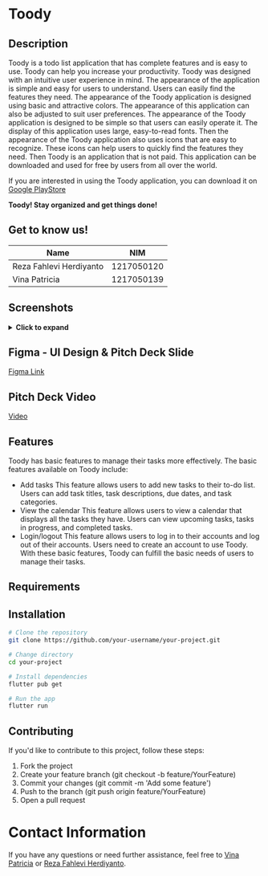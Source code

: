 # Toody

## Description

Toody is a todo list application that has complete features and is easy to use. Toody can help you increase your productivity. Toody was designed with an intuitive user experience in mind. The appearance of the application is simple and easy for users to understand. Users can easily find the features they need.
The appearance of the Toody application is designed using basic and attractive colors. The appearance of this application can also be adjusted to suit user preferences.
The appearance of the Toody application is designed to be simple so that users can easily operate it. The display of this application uses large, easy-to-read fonts.
Then the appearance of the Toody application also uses icons that are easy to recognize. These icons can help users to quickly find the features they need.
Then Toody is an application that is not paid. This application can be downloaded and used for free by users from all over the world. 

If you are interested in using the Toody application, you can download it on [Google PlayStore](https://play.google.com/store/apps/details?id=id.rfahlevih.toody)

**Toody! Stay organized and get things done!**

## Get to know us!
| Name       | NIM                               |
| ------------- | ----------------------------------------- |
| Reza Fahlevi Herdiyanto    | 1217050120                  |
| Vina Patricia    | 1217050139                 |


## Screenshots
<details>
  <summary><b>Click to expand</b></summary>
  
![image](https://github.com/vinaapatricia/toody/assets/95381061/5b34e9ed-ab03-4476-a37b-e0701fa8b9dd)
![image](https://github.com/vinaapatricia/toody/assets/95381061/d6d429f5-a4d6-4ab7-a765-997b662e7f7b)
![image](https://github.com/vinaapatricia/toody/assets/95381061/96231bd3-464d-464f-b12e-9c7996e7a09f)
![image](https://github.com/vinaapatricia/toody/assets/95381061/1329ca9c-6d04-4e3b-a020-40666f949c76)
![image](https://github.com/vinaapatricia/toody/assets/95381061/6c464ea4-e180-40f9-b7dd-2240d7d22ede)
![image](https://github.com/vinaapatricia/toody/assets/95381061/ca9105c8-a03e-4a5f-8d8c-0bd3d17850a7)
![image](https://github.com/vinaapatricia/toody/assets/95381061/a9b97c29-e868-4f90-b14c-8e16dc76ac7c)
![image](https://github.com/vinaapatricia/toody/assets/95381061/a7712206-7c9d-4ade-98ce-6caaf10a3070)
![image](https://github.com/vinaapatricia/toody/assets/95381061/0e1b91ec-571f-4a44-9ed5-c60d362f680b)

</details>

## Figma - UI Design & Pitch Deck Slide
[Figma Link](https://www.figma.com/file/BkAP8KC8FcPRRszy4bwPGS/ToDo?type=design&node-id=3%3A182&mode=design&t=OyfgmqCv46edYrSE-1)

## Pitch Deck Video 
[Video](https://youtu.be/yg6o7hhftMo?si=Y705UEsUbKKpJSMM)

## Features
Toody has basic features to manage their tasks more effectively. The basic features available on Toody include:

- Add tasks
This feature allows users to add new tasks to their to-do list. Users can add task titles, task descriptions, due dates, and task categories.
- View the calendar
This feature allows users to view a calendar that displays all the tasks they have. Users can view upcoming tasks, tasks in progress, and completed tasks.
- Login/logout
This feature allows users to log in to their accounts and log out of their accounts. Users need to create an account to use Toody.
With these basic features, Toody can fulfill the basic needs of users to manage their tasks.

## Requirements



## Installation

```bash
# Clone the repository
git clone https://github.com/your-username/your-project.git

# Change directory
cd your-project

# Install dependencies
flutter pub get

# Run the app
flutter run
```

## Contributing
If you'd like to contribute to this project, follow these steps:

1. Fork the project
2. Create your feature branch (git checkout -b feature/YourFeature)
3. Commit your changes (git commit -m 'Add some feature')
4. Push to the branch (git push origin feature/YourFeature)
5. Open a pull request

# Contact Information

If you have any questions or need further assistance, feel free to [Vina Patricia](vinaapatricia@gmail.com) or [Reza Fahlevi Herdiyanto](rfahlevih@gmail.com).


